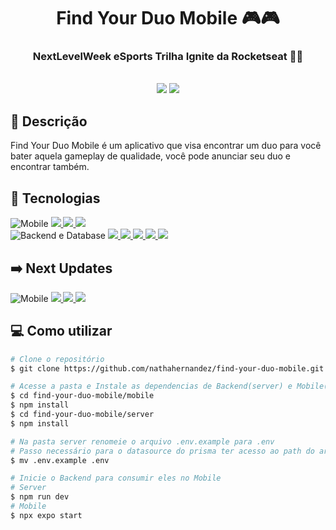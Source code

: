 <h1 align='center'>Find Your Duo Mobile 🎮🎮</h1>
<h3 align='center'>NextLevelWeek eSports Trilha Ignite da Rocketseat 🚀💜</h1>
<br>

<div display='flex' align='center'>
    <img src="https://media0.giphy.com/media/Ih3hDrcbtugCTUwVXu/giphy.gif?cid=790b76117f796a571ada66cf78c46cfd11760707f9033e0c&rid=giphy.gif&ct=g" />
    <img src="https://media1.giphy.com/media/afavHxmaJA6sKxhlil/giphy.gif?cid=790b761169714b986977462dce59ec58e2529bd646d804d7&rid=giphy.gif&ct=g" />
</div>

## 🚀 Descrição
Find Your Duo Mobile é um aplicativo que visa encontrar um duo para você bater aquela gameplay de qualidade, você pode anunciar seu duo e encontrar também.

## 🔧 Tecnologias
<div>
    <img src="https://img.shields.io/badge/Mobile-4c1d95?style=for-the-badge" alt="Mobile" />
    <a href="https://www.typescriptlang.org/" alt="Typescript">
        <img src="https://img.shields.io/badge/typescript-18181B?style=for-the-badge&logo=TypeScript" />
    </a>
    <a href="https://reactnative.dev/" alt="React Native">
        <img src="https://img.shields.io/badge/react%20native-18181B?style=for-the-badge&logo=React" /> 
    </a>
    <a href="https://expo.dev/" alt="Expo">
        <img src="https://img.shields.io/badge/expo-18181B?style=for-the-badge&logo=Expo" /> 
    </a>
    <br>
    <img src="https://img.shields.io/badge/Backend%20|%20Database-4c1d95?style=for-the-badge" alt="Backend e Database" />
    <a href="https://www.typescriptlang.org/" alt="Typescript">
        <img src="https://img.shields.io/badge/typescript-18181B?style=for-the-badge&logo=TypeScript" />
    </a>
    <a href="https://nodejs.org/en/" alt="NodeJS">
        <img src="https://img.shields.io/badge/node-18181B?style=for-the-badge&logo=Node.js" />
    </a>
    <a href="https://expressjs.com/" alt="Express">
        <img src="https://img.shields.io/badge/express-18181B?style=for-the-badge&logo=Express" />
    </a>
    <a href="https://www.prisma.io/" alt="Prisma">
        <img src="https://img.shields.io/badge/prisma%20ORM-18181B?style=for-the-badge&logo=Prisma" />
    </a>
    <a href="https://www.sqlite.org/index.html" alt="SQLite">
        <img src="https://img.shields.io/badge/SQLite-18181B?style=for-the-badge&logo=SQLite" />
    </a>
</div>

## ➡️ Next Updates
<div>
    <img src="https://img.shields.io/badge/Mobile-4c1d95?style=for-the-badge" alt="Mobile" />
    <a href="https://styled-components.com/" alt="Styled Components">
        <img src="https://img.shields.io/badge/styled%20components-18181B?style=for-the-badge&logo=styled-components" />
    </a>
    <a href="https://redux.js.org/" alt="Redux">
        <img src="https://img.shields.io/badge/redux-18181B?style=for-the-badge&logo=Redux&logoColor=764ABC" /> 
    </a>
    <a href="https://discord.com/developers/docs/getting-started" alt="Discord">
        <img src="https://img.shields.io/badge/Discord%20Login%20Integration-18181B?style=for-the-badge&logo=Discord" /> 
    </a>
</div>

## 💻 Como utilizar

```bash
# Clone o repositório
$ git clone https://github.com/nathahernandez/find-your-duo-mobile.git

# Acesse a pasta e Instale as dependencias de Backend(server) e Mobile(mobile)
$ cd find-your-duo-mobile/mobile
$ npm install
$ cd find-your-duo-mobile/server
$ npm install

# Na pasta server renomeie o arquivo .env.example para .env 
# Passo necessário para o datasource do prisma ter acesso ao path do arquivo SQLite
$ mv .env.example .env

# Inicie o Backend para consumir eles no Mobile
# Server
$ npm run dev
# Mobile
$ npx expo start
```